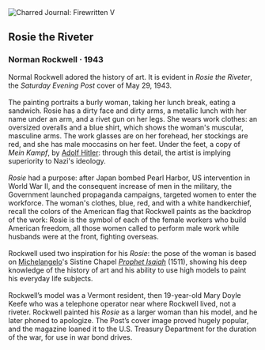 <div class="artwork-of-the-day">
  <div class="container">
    <div class="img-wrapper">
      <img
        src="https://uploads0.wikiart.org/images/norman-rockwell/rosie-the-riveter-1943.jpg!Large.jpg"
        alt="Charred Journal: Firewritten V" />
    </div>
    <div class="artwork-detail">
      <div class="artwork-origin"> 
        <h2 class="artwork-name">Rosie the Riveter</h2>
        <h3 class="artist">
          Norman Rockwell
                    ·  1943
        </h3>
      </div>
      <p class="description">
        <span class="artwork-description-text ng-binding" ng-bind-html="viewModel.ArtworkOfTheDay.Description | unsafe">Normal Rockwell adored the history of art. It is evident in <i>Rosie the Riveter</i>, the <i>Saturday Evening Post</i> cover of May 29, 1943.<br><br>The painting portraits a burly woman, taking her lunch break, eating a sandwich. Rosie has a dirty face and dirty arms, a metallic lunch with her name under an arm, and a rivet gun on her legs. She wears work clothes: an oversized overalls and a blue shirt, which shows the woman's muscular, masculine arms. The work glasses are on her forehead, her stockings are red, and she has male moccasins on her feet. Under the feet, a copy of <i>Mein Kampf</i>, by <a target="_blank" href="https://www.wikiart.org/en/adolf-hitler">Adolf Hitler</a>: through this detail, the artist is implying superiority to Nazi's ideology.<br><br><i>Rosie</i> had a purpose: after Japan bombed Pearl Harbor, US intervention in World War II, and the consequent increase of men in the military, the Government launched propaganda campaigns, targeted women to enter the workforce. The woman's clothes, blue, red, and with a white handkerchief, recall the colors of the American flag that Rockwell paints as the backdrop of the work: Rosie is the symbol of each of the female workers who build American freedom, all those women called to perform male work while husbands were at the front, fighting overseas.<br><br>Rockwell used two inspiration for his <i>Rosie</i>: the pose of the woman is based on <a target="_blank" href="https://www.wikiart.org/en/michelangelo">Michelangelo</a>'s Sistine Chapel <a target="_blank" href="https://www.wikiart.org/en/michelangelo/prophet-isaiah-sistine-chapel-ceiling-1511"><i>Prophet Isaiah</i></a> (1511), showing his deep knowledge of the history of art and his ability to use high models to paint his everyday life subjects.<br><br>Rockwell’s model was a Vermont resident, then 19-year-old Mary Doyle Keefe who was a telephone operator near where Rockwell lived, not a riveter. Rockwell painted his <i>Rosie</i> as a larger woman than his model, and he later phoned to apologize. The Post’s cover image proved hugely popular, and the magazine loaned it to the U.S. Treasury Department for the duration of the war, for use in war bond drives.</span>
                        <div class="text-shadow-container" ng-show="showShadow" style=""></div>
      </p>
    </div>
  </div>

</div>
